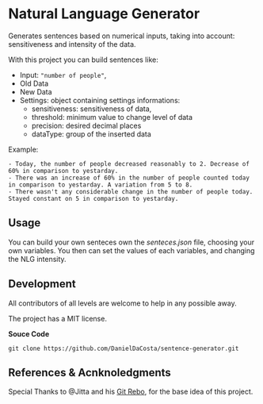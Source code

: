 # Natural Language Generator
Generates sentences based on numerical inputs, taking into account: sensitiveness and intensity of the data.

With this project you can build sentences like:
- Input: `"number of people"`, 
- Old Data
- New Data
- Settings: object containing settings informations:
   * sensitiveness: sensitiveness of data,
   * threshold: minimum value to change level of data
   * precision: desired decimal places
   * dataType: group of the inserted data


Example: 
```
- Today, the number of people decreased reasonably to 2. Decrease of 60% in comparison to yestarday.
- There was an increase of 60% in the number of people counted today in comparison to yestarday. A variation from 5 to 8.
- There wasn't any considerable change in the number of people today. Stayed constant on 5 in comparison to yestarday.
```

## Usage
You can build your own senteces own the *senteces.json* file, choosing your own variables.
You then can set the values of each variables, and changing the NLG intensity.

## Development

All contributors of all levels are welcome to help in any possible away.

The project has a MIT license.

**Souce Code**
```
git clone https://github.com/DanielDaCosta/sentence-generator.git
```

## References & Acnknoledgments

Special Thanks to @Jitta and his [Git Rebo](https://github.com/jitta/Natural-Language-Generation), for the base idea of this project.

